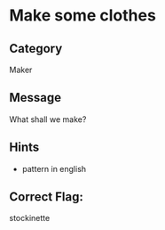 # 	Make some clothes

## Category
Maker

## Message
What shall we make?

## Hints
- pattern in english

## Correct Flag:
stockinette

